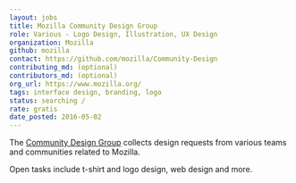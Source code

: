 ```yaml
---
layout: jobs
title: Mozilla Community Design Group
role: Various - Logo Design, Illustration, UX Design
organization: Mozilla
github: mozilla
contact: https://github.com/mozilla/Community-Design
contributing_md: (optional)
contributors_md: (optional)
org_url: https://www.mozilla.org/
tags: interface design, branding, logo
status: searching /
rate: gratis
date_posted: 2016-05-02
---
```


The [Community Design Group](https://blog.mozilla.org/community/2016/03/31/participation-lab-notes-the-sweet-spot-between-constraint-and-freedom/) collects design requests from various teams and communities related to Mozilla.

Open tasks include t-shirt and logo design, web design and more.
